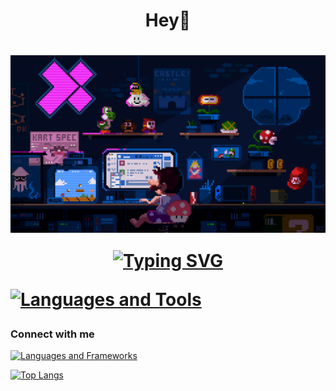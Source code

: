<p align="center">
  <h1 align="center">Hey👀 <h1>
</p> 

 <div align="center" width="50">
  <img align="center" alt="GIF" src="/mario.gif" />
</div>
 <p align="center">
 <a href="https://git.io/typing-svg"><img src="https://readme-typing-svg.herokuapp.com?font=Fira+Code&pause=1000&center=true&vCenter=true&color=6622cc&size=30&width=1000&height=100&lines=Welcome+to+My+Workspace;I'm+a+something+Engineer+and+other+things+Developer" alt="Typing SVG" /></a>
</p>

<!--
**HenryJaiyeoba/HenryJaiyeoba** is a ✨ _special_ ✨ repository because its `README.md` (this file) appears on your GitHub profile.

Here are some ideas to get you started:

- 🔭 I’m currently working on ...
- 🌱 I’m currently learning ...
- 👯 I’m looking to collaborate on ...
- 🤔 I’m looking for help with ...
- 💬 Ask me about ...
- 📫 How to reach me: ...
- 😄 Pronouns: ...
- ⚡ Fun fact: ...
-->
[![Languages and Tools](https://skillicons.dev/icons?i=py,matlab,c,cpp,ros,lua,dart,tensorflow,pytorch,nodejs,ts,react,nextjs,flask,flutter,redux,postgres,git,tailwind,vscode,neovim)](https://skillicons.dev)

### Connect with me     
[![Languages and Frameworks](https://skillicons.dev/icons?i=linkedin)](https://www.linkedin.com/in/henry-jaiyeoba/) 

<!-- ![Amanuel's GitHub stats](https://github-readme-stats.vercel.app/api?username=amexabee&show_icons=true&bg_color=00000000) -->
    
[![Top Langs](https://github-readme-stats.vercel.app/api/top-langs/?username=henryjaiyeoba&theme=dark&layout=compact)](https://github.com/henryjaiyeoba/github-readme-stats)
